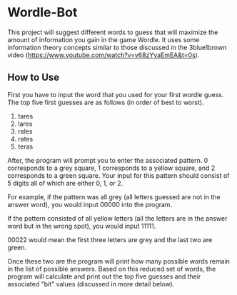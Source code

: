 # Wordle-Bot

This project will suggest different words to guess that will maximize the amount of information you gain in the game Wordle. It uses some information theory concepts similar to those discussed in the 3blue1brown video (https://www.youtube.com/watch?v=v68zYyaEmEA&t=0s). 

## How to Use

First you have to input the word that you used for your first wordle guess. The top five first guesses are as follows (in order of best to worst).
1. tares
2. lares
3. rales
4. rates
5. teras

After, the program will prompt you to enter the associated pattern. 0 corresponds to a grey square, 1 corresponds to a yellow square, and 2 corresponds to a green square. Your input for this pattern should consist of 5 digits all of which are either 0, 1, or 2. 

For example, if the pattern was all grey (all letters guessed are not in the answer word), you would input 00000 into the program.

If the pattern consisted of all yellow letters (all the letters are in the answer word but in the wrong spot), you would input 11111.

00022 would mean the first three letters are grey and the last two are green.

Once these two are the program will print how many possible words remain in the list of possible answers. Based on this reduced set of words, the program will calculate and print out the top five guesses and their associated "bit" values (discussed in more detail below).



